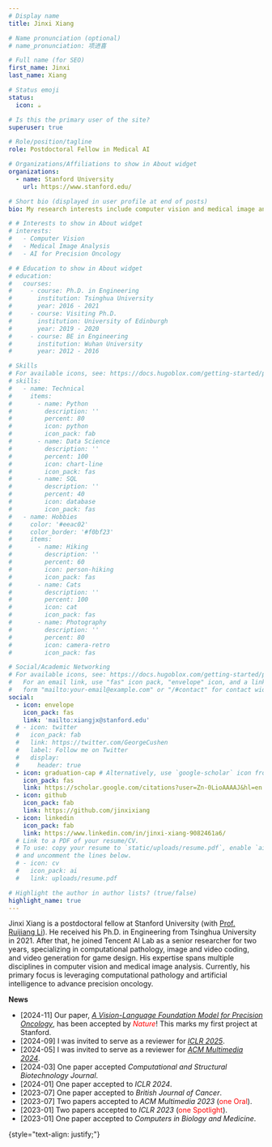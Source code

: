 ```yaml
---
# Display name
title: Jinxi Xiang

# Name pronunciation (optional)
# name_pronunciation: 项进喜

# Full name (for SEO)
first_name: Jinxi
last_name: Xiang

# Status emoji
status:
  icon: ☕️

# Is this the primary user of the site?
superuser: true

# Role/position/tagline
role: Postdoctoral Fellow in Medical AI

# Organizations/Affiliations to show in About widget
organizations:
  - name: Stanford University
    url: https://www.stanford.edu/

# Short bio (displayed in user profile at end of posts)
bio: My research interests include computer vision and medical image analysis.

# # Interests to show in About widget
# interests:
#   - Computer Vision
#   - Medical Image Analysis
#   - AI for Precision Oncology

# # Education to show in About widget
# education:
#   courses:
#     - course: Ph.D. in Engineering
#       institution: Tsinghua University
#       year: 2016 - 2021
#     - course: Visiting Ph.D.
#       institution: University of Edinburgh
#       year: 2019 - 2020
#     - course: BE in Engineering
#       institution: Wuhan University
#       year: 2012 - 2016

# Skills
# For available icons, see: https://docs.hugoblox.com/getting-started/page-builder/#icons
# skills:
#   - name: Technical
#     items:
#       - name: Python
#         description: ''
#         percent: 80
#         icon: python
#         icon_pack: fab
#       - name: Data Science
#         description: ''
#         percent: 100
#         icon: chart-line
#         icon_pack: fas
#       - name: SQL
#         description: ''
#         percent: 40
#         icon: database
#         icon_pack: fas
#   - name: Hobbies
#     color: '#eeac02'
#     color_border: '#f0bf23'
#     items:
#       - name: Hiking
#         description: ''
#         percent: 60
#         icon: person-hiking
#         icon_pack: fas
#       - name: Cats
#         description: ''
#         percent: 100
#         icon: cat
#         icon_pack: fas
#       - name: Photography
#         description: ''
#         percent: 80
#         icon: camera-retro
#         icon_pack: fas

# Social/Academic Networking
# For available icons, see: https://docs.hugoblox.com/getting-started/page-builder/#icons
#   For an email link, use "fas" icon pack, "envelope" icon, and a link in the
#   form "mailto:your-email@example.com" or "/#contact" for contact widget.
social:
  - icon: envelope
    icon_pack: fas
    link: 'mailto:xiangjx@stanford.edu'
  # - icon: twitter
  #   icon_pack: fab
  #   link: https://twitter.com/GeorgeCushen
  #   label: Follow me on Twitter
  #   display:
  #     header: true
  - icon: graduation-cap # Alternatively, use `google-scholar` icon from `ai` icon pack
    icon_pack: fas
    link: https://scholar.google.com/citations?user=Zn-0LioAAAAJ&hl=en
  - icon: github
    icon_pack: fab
    link: https://github.com/jinxixiang
  - icon: linkedin
    icon_pack: fab
    link: https://www.linkedin.com/in/jinxi-xiang-9082461a6/
  # Link to a PDF of your resume/CV.
  # To use: copy your resume to `static/uploads/resume.pdf`, enable `ai` icons in `params.yaml`,
  # and uncomment the lines below.
  # - icon: cv
  #   icon_pack: ai
  #   link: uploads/resume.pdf

# Highlight the author in author lists? (true/false)
highlight_name: true
---
```


Jinxi Xiang is a postdoctoral fellow at Stanford University (with [Prof. Ruijiang Li](https://med.stanford.edu/lilab.html)). He received his Ph.D. in Engineering from Tsinghua University in 2021. After that, he joined Tencent AI Lab as a senior researcher for two years, specializing in computational pathology, image and video coding, and video generation for game design. His expertise spans multiple disciplines in computer vision and medical image analysis. Currently, his primary focus is leveraging computational pathology and artificial intelligence to advance precision oncology.

**News**
- [2024-11] Our paper, [*A Vision-Language Foundation Model for Precision Oncology*](https://github.com/lilab-stanford/MUSK), has been accepted by <span style="color:red">*Nature*</span>! This marks my first project at Stanford.
- [2024-09] I was invited to serve as a reviewer for [_ICLR 2025_](https://iclr.cc/). 
- [2024-05] I was invited to serve as a reviewer for [_ACM Multimedia 2024_](https://2024.acmmm.org/). 
- [2024-03] One paper accepted _Computational and Structural Biotechnology Journal_. 
- [2024-01] One paper accepted to _ICLR 2024_.
- [2023-07] One paper accepted to _British Journal of Cancer_.
- [2023-07] Two papers accepted to _ACM Multimedia 2023_ (<span style="color:red">one Oral</span>).
- [2023-01] Two papers accepted to _ICLR 2023_ (<span style="color:red">one Spotlight</span>).
- [2023-01] One paper accepted to _Computers in Biology and Medicine_.


{style="text-align: justify;"}

